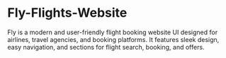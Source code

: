 # Fly-Flights-Website
Fly is a modern and user-friendly flight booking website UI designed for airlines, travel agencies, and booking platforms. It features sleek design, easy navigation, and sections for flight search, booking, and offers.
